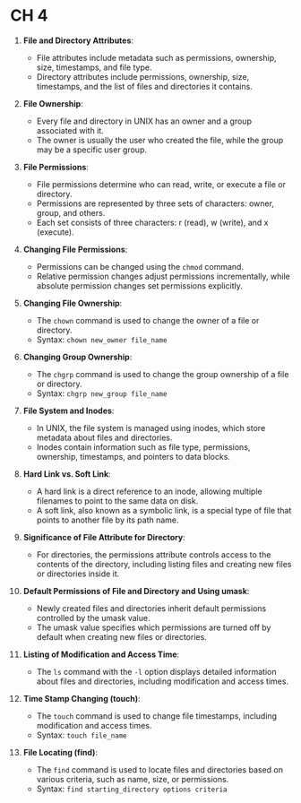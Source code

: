 # CH 4

1. **File and Directory Attributes**:
   - File attributes include metadata such as permissions, ownership, size, timestamps, and file type.
   - Directory attributes include permissions, ownership, size, timestamps, and the list of files and directories it contains.

2. **File Ownership**:
   - Every file and directory in UNIX has an owner and a group associated with it.
   - The owner is usually the user who created the file, while the group may be a specific user group.

3. **File Permissions**:
   - File permissions determine who can read, write, or execute a file or directory.
   - Permissions are represented by three sets of characters: owner, group, and others.
   - Each set consists of three characters: r (read), w (write), and x (execute).

4. **Changing File Permissions**:
   - Permissions can be changed using the `chmod` command.
   - Relative permission changes adjust permissions incrementally, while absolute permission changes set permissions explicitly.

5. **Changing File Ownership**:
   - The `chown` command is used to change the owner of a file or directory.
   - Syntax: `chown new_owner file_name`

6. **Changing Group Ownership**:
   - The `chgrp` command is used to change the group ownership of a file or directory.
   - Syntax: `chgrp new_group file_name`

7. **File System and Inodes**:
   - In UNIX, the file system is managed using inodes, which store metadata about files and directories.
   - Inodes contain information such as file type, permissions, ownership, timestamps, and pointers to data blocks.

8. **Hard Link vs. Soft Link**:
   - A hard link is a direct reference to an inode, allowing multiple filenames to point to the same data on disk.
   - A soft link, also known as a symbolic link, is a special type of file that points to another file by its path name.

9. **Significance of File Attribute for Directory**:
   - For directories, the permissions attribute controls access to the contents of the directory, including listing files and creating new files or directories inside it.

10. **Default Permissions of File and Directory and Using umask**:
    - Newly created files and directories inherit default permissions controlled by the umask value.
    - The umask value specifies which permissions are turned off by default when creating new files or directories.

11. **Listing of Modification and Access Time**:
    - The `ls` command with the `-l` option displays detailed information about files and directories, including modification and access times.

12. **Time Stamp Changing (touch)**:
    - The `touch` command is used to change file timestamps, including modification and access times.
    - Syntax: `touch file_name`

13. **File Locating (find)**:
    - The `find` command is used to locate files and directories based on various criteria, such as name, size, or permissions.
    - Syntax: `find starting_directory options criteria`